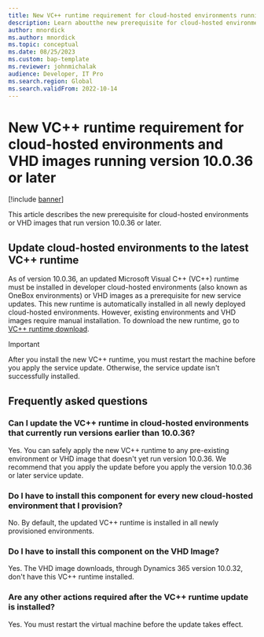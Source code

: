 ```yaml
---
title: New VC++ runtime requirement for cloud-hosted environments running version 10.0.36 or later
description: Learn aboutthe new prerequisite for cloud-hosted environments that run version 10.0.36 or later, including answers to frequently asked questions.
author: mnordick
ms.author: mnordick
ms.topic: conceptual
ms.date: 08/25/2023
ms.custom: bap-template
ms.reviewer: johnmichalak
audience: Developer, IT Pro
ms.search.region: Global
ms.search.validFrom: 2022-10-14
---
```


#  New VC++ runtime requirement for cloud-hosted environments and VHD images running version 10.0.36 or later

[!include [banner](../includes/banner.md)]

This article describes the new prerequisite for cloud-hosted environments or VHD images that run version 10.0.36 or later.

## Update cloud-hosted environments to the latest VC++ runtime

As of version 10.0.36, an updated Microsoft Visual C++ (VC++) runtime must be installed in developer cloud-hosted environments (also known as OneBox environments) or VHD images as a prerequisite for new service updates. This new runtime is automatically installed in all newly deployed cloud-hosted environments. However, existing environments and VHD images require manual installation. To download the new runtime, go to [VC++ runtime download](https://aka.ms/vs/17/release/VC_redist.x64.exe).

> [!IMPORTANT]
> After you install the new VC++ runtime, you must restart the machine before you apply the service update. Otherwise, the service update isn't successfully installed.

## Frequently asked questions

### Can I update the VC++ runtime in cloud-hosted environments that currently run versions earlier than 10.0.36?

Yes. You can safely apply the new VC++ runtime to any pre-existing environment or VHD image that doesn't yet run version 10.0.36. We recommend that you apply the update before you apply the version 10.0.36 or later service update.

### Do I have to install this component for every new cloud-hosted environment that I provision?

No. By default, the updated VC++ runtime is installed in all newly provisioned environments.

### Do I have to install this component on the VHD Image?

Yes. The VHD image downloads, through Dynamics 365 version 10.0.32, don't have this VC++ runtime installed. 

### Are any other actions required after the VC++ runtime update is installed?

Yes. You must restart the virtual machine before the update takes effect.
